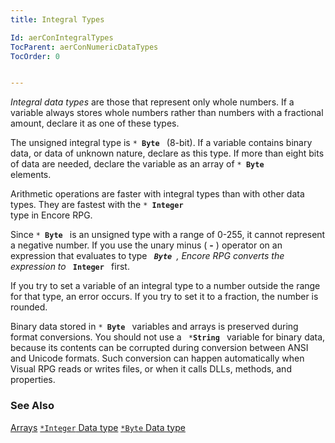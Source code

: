 ```yaml
---
title: Integral Types

Id: aerConIntegralTypes
TocParent: aerConNumericDataTypes
TocOrder: 0


---
```


*Integral data types* are those that represent only whole numbers. If a variable always stores whole numbers rather than numbers with a fractional amount, declare it as one of these types. 

The unsigned integral type is <code>* **Byte** </code> (8-bit). If a variable contains binary data, or data of unknown nature, declare as this type. If more than eight bits of data are needed, declare the variable as an array of <code>* **Byte** </code> elements. 

Arithmetic operations are faster with integral types than with other data types. They are fastest with the <code>* **Integer** </code> type in Encore RPG. 

Since <code>* **Byte** </code> is an unsigned type with a range of 0-255, it cannot represent a negative number. If you use the unary minus ( **-** ) operator on an expression that evaluates to type <code> ***Byte** </code>, Encore RPG converts the expression to <code>* **Integer** </code> first. 

If you try to set a variable of an integral type to a number outside the range for that type, an error occurs. If you try to set it to a fraction, the number is rounded. 

Binary data stored in <code>* **Byte** </code> variables and arrays is preserved during format conversions. You should not use a <code> ***String** </code> variable for binary data, because its contents can be corrupted during conversion between ANSI and Unicode formats. Such conversion can happen automatically when Visual RPG reads or writes files, or when it calls DLLs, methods, and properties. 

### See Also
[Arrays](Array_Element.html)
[<code>*Integer</code> Data type](Integer_Data_Type.html)
[<code>*Byte</code> Data type](Byte_Data_Type.html) 
